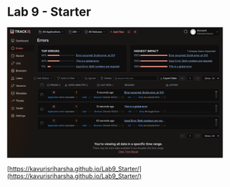 # Lab 9 - Starter

![error-tracker](trackjs.png)

[https://kavurisriharsha.github.io/Lab9_Starter/](https://kavurisriharsha.github.io/Lab9_Starter/)